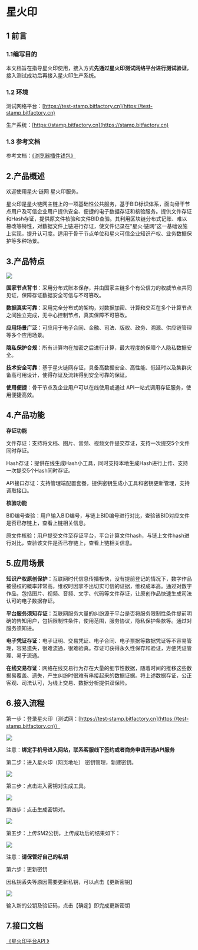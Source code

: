 # 星火印

## 1 前言

### **1.1编写目的**

本文档旨在指导星火印使用，接入方式**先通过星火印测试网络平台进行测试验证**，接入测试成功后再接入星火印生产系统。

### **1.2 环境**

测试网络平台：[https://test-stamp.bitfactory.cn](https://test-stamp.bitfactory.cn)

生产系统：[https://stamp.bitfactory.cn](https://stamp.bitfactory.cn)

### **1.3 参考文档**

参考文档：[《浏览器插件钱包》](https://bif-doc.readthedocs.io/zh_CN/latest/tools/wallet.html)

## 2.产品概述

欢迎使用星火·链网 星火印服务。

星火印是星火链网主链上的一项基础性公共服务，基于BID标识体系，面向骨干节点用户及可信企业用户提供安全、便捷的电子数据存证和核验服务。提供文件存证和Hash存证，提供原文件核验和文件BID查验。其利用区块链分布式记账、难以篡改等特性，对数据文件上链进行存证，使文件记录在“星火·链网”这一基础设施上实现，提升认可度。适用于骨干节点单位和星火可信企业知识产权、业务数据保护等多种场景。

## 3.产品特点
<img src="../_static/images/01.png"/>

**国家节点背书**：采用分布式账本保存，并由国家主链多个有公信力的权威节点共同见证，保障存证数据安全可信与不可篡改。

**数据真实可靠**：采用完全分布式的架构，对数据加密、计算和交互在多个计算节点之间独立完成，无中心控制节点，真实保障不可篡改。

**应用场景广泛**：可应用于电子合同、金融、司法、版权、政务、溯源、供应链管理等多个应用场景。

**隐私保护合规**：所有计算均在加密之后进行计算，最大程度的保障个人隐私数据安全。

**技术安全可靠**：基于星火链网存证，具备高数据安全、高性能、低延时以及集群灾备高可用设计，使得存证及流转得到安全可靠的保证。

**使用便捷**：骨干节点及企业用户可以在线使用或通过 API一站式调用存证服务，使用便捷高效。

## 4.产品功能

**存证功能**

文件存证：支持将文档、图片、音频、视频文件提交存证，支持一次提交5个文件同时存证。

Hash存证：提供在线生成Hash小工具，同时支持本地生成Hash进行上传、支持一次提交5个Hash同时存证。

API接口存证：支持管理端配置套餐，提供密钥生成小工具和密钥更新管理，支持调取接口。

**核验功能**

BID编号查验：用户输入BID编号，与链上BID编号进行对比，查验该BID对应文件是否已存链上，查看上链相关信息。

原文件核验：用户提交文件至存证平台，平台计算文件hash，与链上文件hash进行对比，查验该文件是否已存链上，查看上链相关信息。

## 5.应用场景

**知识产权原创保护**：互联网时代信息传播极快，没有提前登记的情况下，数字作品被侵权的概率非常高，维权时因拿不出切实可信的证据，维权成本高。通过对数字作品，包括图片、视频、音频、文字、代码等文件存证，让原创作品快速生成司法认可的电子数据存证。

**平台服务须知存证**：互联网服务大量的纠纷源于平台是否将服务限制性条件提前明确的告知用户，包括限制性条件，使用范围，服务协议，隐私保护条款等。通过对服务须知进。

**电子凭证存证**：电子证明、交易凭证、电子合同、电子票据等数据凭证等不容易管理，容易遗失，很难流通，很难验真。存证可获得永久性保存和验证，方便凭证管理、易于流通。

**在线交易存证**：网络在线交易行为存在大量的细节性数据，随着时间的推移这些数据易覆盖、遗失，产生纠纷时很难有串接起来的数据证据。将上述数据存证，公正客观、司法认可，为线上交易、数据分析提供双保险。

## 6.接入流程

第一步：登录星火印（测试网：[https://test-stamp.bitfactory.cn](https://test-stamp.bitfactory.cn)）

<img src="../_static/images/83bc931628bb580fa6aec0da6f5776a5.png">

注意：**绑定手机号进入网站，联系客服线下签约或者商务申请开通API服务**

第二步：进入星火印（网页地址） 密钥管理，新建密钥。

<img src="../_static/images/b472304b9d1eb8cf19a2e46cad5f7c5c.png">

第三步：点击进入密钥对生成工具。

<img src="../_static/images/9693c887b4682768c40c0e4171e0b9bc.png">

第四步：点击生成密钥对。

<img src="../_static/images/4ca02e98b0410c00a9a635b57bb0008a.png">

第五步：上传SM2公钥，上传成功后的结果如下：

<img src="../_static/images/5afac891023b9685de53915ee46bd885.png">

注意：**请保管好自己的私钥**

第六步：更新密钥

因私钥丢失等原因需要更新私钥，可以点击【更新密钥】

<img src="../_static/images/wps1.jpg">

输入新的公钥及验证码，点击【确定】即完成更新密钥

## 7.接口文档

[《星火印平台API 》](https://xhy-docs.readthedocs.io/en/latest/)
